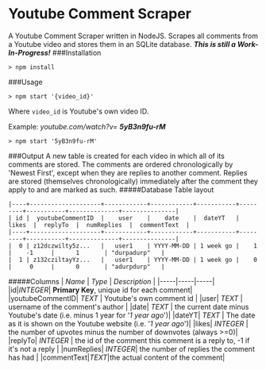 Youtube Comment Scraper
=================
A Youtube Comment Scraper written in NodeJS. Scrapes all comments from a Youtube video and stores them in an SQLite database. ***This is still a Work-In-Progress!***
###Installation
```
> npm install
```
###Usage
```
> npm start '{video_id}'
```
Where `video_id` is Youtube's own video ID. 

Example: *youtube.com/watch?v=* ***5yB3n9fu-rM***

```
> npm start '5yB3n9fu-rM'
```

###Output
A new table is created for each video in which all of its comments are stored. The comments are ordered chronologically by 'Newest First', except when they are replies to another comment. Replies are stored (themselves chronologically) immediately after the comment they apply to and are marked as such.
#####Database Table layout
```
|----+--------------------+------------+------------+-----------+---------+-----------+--------------+---------------|
| id |  youtubeCommentID  |    user    |    date    |  dateYT   |  likes  |  replyTo  |  numReplies  |  commentText  |
|----+--------------------+------------+------------+-----------+---------+-----------+--------------+---------------|
|  0 | z12dczwilty5z...   |   user1    | YYYY-MM-DD | 1 week go |    1    |    -1     |      1       | "durpadurp"   |
|  1 | z132cziltayYz...   |   user1    | YYYY-MM-DD | 1 week go |    0    |     0     |      0       | "adurpdurp"   |
```

#####Columns
| *Name* | *Type* |  *Description* |
|-----|-----|-----|
|id|_INTEGER_| **Primary Key**, unique id for each comment|
|youtubeCommentID| _TEXT_ | Youtube's own comment id |
|user| _TEXT_ | username of the comment's author |
|date| _TEXT_ | the current date minus Youtube's date (i.e. minus 1 year for '_1 year ago_')|
|dateYT| _TEXT_ | The date as it is shown on the Youtube website (i.e. '_1 year ago_')|
|likes| _INTEGER_ | the number of upvotes minus the number of downvotes (always >=0)|
|replyTo| _INTEGER_ | the id of the comment this comment is a reply to, -1 if it's not a reply |
|numReplies| _INTEGER_| the number of replies the comment has had |
|commentText|_TEXT_|the actual content of the comment|
